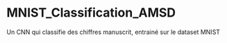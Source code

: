 # MNIST_Classification_AMSD
Un CNN qui classifie des chiffres manuscrit, entrainé sur le dataset MNIST